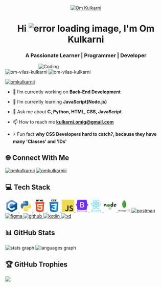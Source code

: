 <p align="center"><a href="https://om-vilas-kulkarni.github.io/MyPortfolio.github.io/"><img alt="Om Kulkarni" src="https://user-images.githubusercontent.com/114779868/218527936-d9fba101-3741-4a4f-929d-d6785e5eada1.gif" /></a></p>

<h1 align="center">Hi <img src="https://emoji.gg/assets/emoji/wavegif_1860.gif" alt="error loading image" height="45" width="45">, I'm Om Kulkarni</h1>
<h3 align="center">A Passionate Learner | Programmer | Developer </h3>
<img align="right" alt="Coding" width="400" src="https://cdn.dribbble.com/users/1292677/screenshots/6139167/avento.gif">

<p align="left"> <img src="https://img.shields.io/github/followers/om-vilas-kulkarni?logo=github&style=for-the-badge&color=0e75b6&labelColor=1c1917&style=flat" height="20px"" alt="om-vilas-kulkarni" />
<img src="https://komarev.com/ghpvc/?username=om-vilas-kulkarni&label=Profile%20views&color=0e75b6&style=flat" alt="om-vilas-kulkarni" /> </p>

<p align="left"> <a href="https://www.linkedin.com/in/omkulkarnii" target="blank"><img src="https://img.shields.io/badge/Connect With Om Kulkarni-%230077B5.svg?style=for-the-badge&logo=linkedin&logoColor=white" alt="omkulkarnii" /></a> </p>

- 🔭 I’m currently working on **Back-End Development**

- 🌱 I’m currently learning **JavaScript(Node.js)**

- 💬 Ask me about **C, Python, HTML, CSS, JavaScript**

- 📫 How to reach me **kulkarni.omig@gmail.com**

- ⚡ Fun fact **why CSS Developers hard to catch?, because they have many 'Classes' and 'IDs'**

## 🌐 Connect With Me
<p align="left">
<a href="https://linkedin.com/in/omkulkarnii" target="blank"><img align="center" src="https://raw.githubusercontent.com/rahuldkjain/github-profile-readme-generator/master/src/images/icons/Social/linked-in-alt.svg" alt="omkulkarnii" height="30" width="40" /></a>
<a href="https://instagram.com/omkulkarniii" target="blank"><img align="center" src="https://raw.githubusercontent.com/rahuldkjain/github-profile-readme-generator/master/src/images/icons/Social/instagram.svg" alt="omkulkarniii" height="30" width="40" /></a>
         
## 💻 Tech Stack
<p>
<a href="https://www.cprogramming.com/" target="_blank" rel="noreferrer"> <img
            src="https://raw.githubusercontent.com/devicons/devicon/master/icons/c/c-original.svg" alt="c" width="40"
            height="40" /> </a>
    <a href="https://www.python.org" target="_blank" rel="noreferrer"> <img
            src="https://raw.githubusercontent.com/devicons/devicon/master/icons/python/python-original.svg"
            alt="python" width="40" height="40" /> </a>
    <a href="https://www.w3.org/html/" target="_blank" rel="noreferrer"> <img
            src="https://raw.githubusercontent.com/devicons/devicon/master/icons/html5/html5-original-wordmark.svg"
            alt="html5" width="40" height="40" /> </a>
    <a href="https://www.w3schools.com/css/" target="_blank" rel="noreferrer"> <img
            src="https://raw.githubusercontent.com/devicons/devicon/master/icons/css3/css3-original-wordmark.svg"
            alt="css3" width="40" height="40" /> </a>
    <a href="https://developer.mozilla.org/en-US/docs/Web/JavaScript" target="_blank" rel="noreferrer"> <img
            src="https://raw.githubusercontent.com/devicons/devicon/master/icons/javascript/javascript-original.svg"
            alt="javascript" width="40" height="40" /> </a>
    <a href="https://getbootstrap.com" target="_blank" rel="noreferrer"> <img
            src="https://raw.githubusercontent.com/devicons/devicon/master/icons/bootstrap/bootstrap-plain-wordmark.svg"
            alt="bootstrap" width="40" height="40" /> </a>
    <a href="https://reactjs.org/" target="_blank" rel="noreferrer">
        <img src="https://raw.githubusercontent.com/devicons/devicon/master/icons/react/react-original-wordmark.svg"
            alt="react" width="40" height="40" /> </a>
    <a href="https://nodejs.org" target="_blank" rel="noreferrer"> <img
            src="https://raw.githubusercontent.com/devicons/devicon/master/icons/nodejs/nodejs-original-wordmark.svg"
            alt="nodejs" width="40" height="40" /> </a>
    <a href="https://www.mongodb.com/" target="_blank" rel="noreferrer"> <img
            src="https://raw.githubusercontent.com/devicons/devicon/master/icons/mongodb/mongodb-original-wordmark.svg"
            alt="mongodb" width="40" height="40" /> </a>
    <a href="https://postman.com" target="_blank" rel="noreferrer"> <img
            src="https://www.vectorlogo.zone/logos/getpostman/getpostman-icon.svg" alt="postman" width="40"
            height="40" /> </a>
    <a href="https://www.figma.com/" target="_blank" rel="noreferrer"> <img
            src="https://www.vectorlogo.zone/logos/figma/figma-icon.svg" alt="figma" width="40" height="40" /> </a>
    <a href="https://github.com/" target="_blank" rel="noreferrer"> <img
           src="https://www.vectorlogo.zone/logos/github/github-icon.svg" alt="github" width="40" height="40" /> </a>
    <a href="https://kotlinlang.org" target="_blank" rel="noreferrer"> <img
            src="https://www.vectorlogo.zone/logos/kotlinlang/kotlinlang-icon.svg" alt="kotlin" width="40"
            height="40" /> </a>
    <a href="https://www.adobe.com/products/photoshop.html" target="_blank" rel="noreferrer"> <img
            src="https://pngimg.com/uploads/photoshop/photoshop_PNG68.png" alt="xd" width="40" height="40" /> </a> </p>
            
## 📊 GitHub Stats
<div align="left">
  <img src="https://github-readme-stats.vercel.app/api?username=om-vilas-kulkarni&hide_title=false&hide_rank=false&show_icons=true&include_all_commits=true&count_private=true&disable_animations=false&theme=tokyonight&locale=en&hide_border=false&order=1" height="192" alt="stats graph"  />
  <img src="https://github-readme-stats.vercel.app/api/top-langs?username=om-vilas-kulkarni&locale=en&hide_title=false&layout=compact&card_width=320&langs_count=5&theme=tokyonight&hide_border=false&order=2" height="192" alt="languages graph"  />

###

## 🏆 GitHub Trophies
![](https://github-profile-trophy.vercel.app/?username=Om-Vilas-Kulkarni&theme=dracula&no-frame=true&no-bg=false&margin-w=4)
